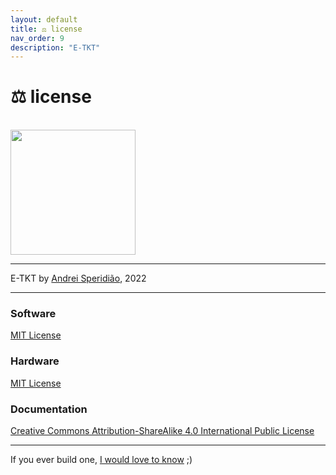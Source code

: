 ```yaml
---
layout: default
title: ⚖️ license
nav_order: 9
description: "E-TKT"
---
```


# ⚖️ **license**

<br>
<a href="https://certification.oshwa.org/br000010.html" target="_blank"><img width="200px" src="https://user-images.githubusercontent.com/15098003/191094349-1365897e-3fb5-4a83-951e-a10630c27bd5.png"></a>

----

E-TKT by [Andrei Speridião](https://github.com/andreisperid/), 2022

----

### Software
[MIT License](https://github.com/andreisperid/E-TKT/blob/main/LICENSE)

### Hardware
[MIT License](https://github.com/andreisperid/E-TKT/blob/main/LICENSE)

### Documentation
[Creative Commons Attribution-ShareAlike 4.0 International Public License](https://github.com/andreisperid/E-TKT/blob/main/docs/LICENSE)

----

If you ever build one, [I would love to know](mailto:hi@andrei.cc) ;)
